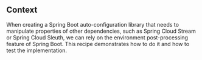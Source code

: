## Context
When creating a Spring Boot auto-configuration library that needs to
manipulate properties of other dependencies, such as Spring Cloud Stream or
Spring Cloud Sleuth, we can rely on the environment post-processing feature
of Spring Boot. This recipe demonstrates how to do it and how to test the 
implementation.
